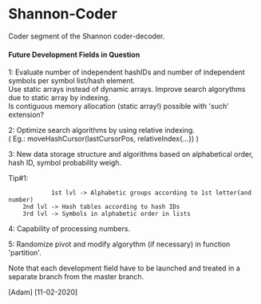 # Shannon-Coder
Coder segment of the Shannon coder-decoder.

#### Future Development Fields in Question

1: Evaluate number of independent hashIDs and number of independent symbols per symbol list/hash element.\
Use static arrays instead of dynamic arrays. Improve search algorythms due to static array by indexing.\
Is contiguous memory allocation (static array!) possible with 'such' extension?

2: Optimize search algorithms by using relative indexing.\
( Eg.: moveHashCursor(lastCursorPos, relativeIndex{...}) )

3: New data storage structure and algorithms based on alphabetical order, hash ID, symbol probability weigh.
	
  Tip#1:
  
            	1st lvl -> Alphabetic groups according to 1st letter(and number)
		2nd lvl -> Hash tables according to hash IDs
		3rd lvl -> Symbols in alphabetic order in lists

4: Capability of processing numbers.

5: Randomize pivot and modify algorythm (if necessary) in function 'partition'.

Note that each development field have to be launched and treated in a separate branch from the master branch.

[Adam] [11-02-2020]
